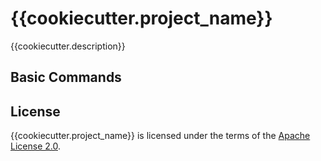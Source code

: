 # {{cookiecutter.project_name}}
{{cookiecutter.description}}

## Basic Commands

###
## License

{{cookiecutter.project_name}} is licensed under the terms of the [Apache License 2.0](LICENSE).

